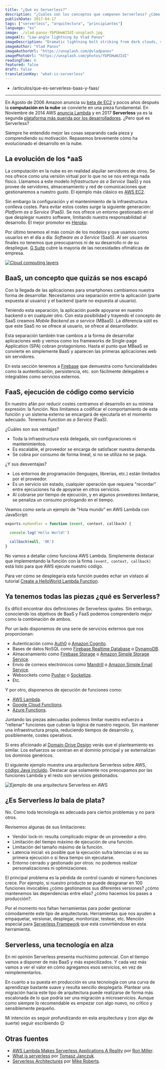 ```yaml
---
title: "¿Qué es Serverless?"
description: "¿Cuáles son los conceptos que componen Serverless? ¿Cómo son las Funciones como Servicio (FaaS)? ¿Qué nos aporta esta forma de trabajar?"
publishDate: 2017-04-17
tags: ["serverless", "arquitectura", "principiantes"]
language: "es"
image: ./vlad-panov-YbPGHwWJIdI-unsplash.jpg
imageAlt: "Low-angle lightning by Vlad Panov"
imageDescription: "Dramatic lightning bolt striking from dark clouds, symbolizing the instant, on-demand execution power of serverless computing and Functions as a Service (FaaS)"
imageAuthor: "Vlad Panov"
imageAuthorUrl: "https://unsplash.com/@vladpanov"
imagePhotoUrl: "https://unsplash.com/photos/YbPGHwWJIdI"
readingTime: 6
featured: false
draft: false
translationKey: "what-is-serverless"
---
```

  - /articulos/que-es-serverless-baas-y-faas/

---

En Agosto de 2006 Amazon anuncia su [beta de EC2](https://aws.amazon.com/es/blogs/aws/amazon_ec2_beta/) y pocos años después la **computación en la nube** se convierte en una pieza fundamental. En Noviembre de 2014 AWS [anuncia Lambda](https://www.youtube.com/watch?v=9eHoyUVo-yg) y en 2017 **Serverless** ya es la segunda [plataforma más querida por los desarrolladores](https://stackoverflow.com/insights/survey/2017#technology-most-loved-dreaded-and-wanted-platforms). ¿Pero qué es Serverless?

Siempre he entendido mejor las cosas separando cada pieza y comprendiendo su motivación. Repasemos brevemente cómo ha evolucionado el desarrollo en la nube.

## La evolución de los *aaS

La computación en la nube es en realidad alquilar servidores de otros. Se nos ofrece como una versión virtual por lo que no se nos entrega nada físico. Llamamos a este modelo _Infrastructure as a Service_ (IaaS) y nos provee de servidores, almacenamiento y red de comunicaciones que gestionaremos a nuestro gusto. El ejemplo más clásico es [AWS EC2](https://aws.amazon.com/es/ec2/).

Sin embargo la configuración y el mantenimiento de la infraestructura conlleva costes. Para evitar estos costes surge la siguiente generación: _Platform as a Service_ (PaaS). Se nos ofrece un entorno gestionado en el que desplegar nuestro software, limitando nuestra responsabilidad al desarrollo. El mejor promotor es [Heroku](https://www.heroku.com/).

Por último tenemos el más común de los modelos y que usamos como usuarios en el día a día: _Software as a Service_ (SaaS). Al ser usuarios finales no tenemos que preocuparnos ni de su desarrollo ni de su despliegue. [G Suite](https://gsuite.google.com/) cubre la mayoría de las necesidades ofimáticas de empresa.

[![Cloud computing layers](./Cloud_computing_layers.png)](https://commons.wikimedia.org/wiki/File%3ACloud_computing_layers.svg)

## BaaS, un concepto que quizás se nos escapó

Con la llegada de las aplicaciones para smartphones cambiamos nuestra forma de desarrollar. Necesitamos una separación entre la aplicación (parte expuesta al usuario) y el backend (parte no expuesta al usuario).

Teniendo esta separación, la aplicación puede apoyarse en nuestro backend o en cualquier otro. Con esta posibilidad y trayendo el concepto de SaaS creamos _Mobile Backend as a service_ (MBaaS). La diferencia sútil es que este SaaS no se ofrece al usuario, se ofrece al desarrollador.

Esta separación también trae cambios a la forma de desarrollar aplicaciones web y vemos como los frameworks de Single-page Application (SPA) cobran protagonismo. Hasta el punto que MBaaS se convierte en simplemente BaaS y aparecen las primeras aplicaciones web sin servidores.

En esta sección tenemos a [Firebase](https://firebase.google.com/) que demuestra como funcionalidades como la auntenticación, persistencia, etc. son fácilmente delegables e integrables como servicios externos.

## FaaS, ejecución de código como servicio

En nuestro afán por reducir costes centramos el desarrollo en su mínima expresión: la función. Nos limitamos a codificar el comportamiento de esta función y un sistema externo se encargará de ejecutarla en el momento adecuado. Tenemos _Function as a Service_ (FaaS).

¿Cuáles son sus ventajas?

- Toda la infraestructura está delegada, sin configuraciones ni mantenimientos.
- Es escalable, el proveedor se encarga de satisfacer nuestra demanda.
- Se cobra por consumo de forma lineal, si no se utiliza no se paga.

¿Y sus desventajas?

- Los entornos de programación (lenguajes, librerías, etc.) están límitados por el proveedor.
- Es un servicio sin estado, cualquier operación que requiera "recordar" entre ejecuciones ha de apoyarse en otros servicios.
- Al cobrarse por tiempo de ejecución, y en algunos provedores limitarse, se penaliza un consumo prologando en el tiempo.

Veamos como sería un ejemplo de "Hola mundo" en AWS Lambda con JavaScript:

```javascript
exports.myHandler = function (event, context, callback) {

  console.log('Hello World!')

  callback(null, 'OK')
}
```

No vamos a detallar cómo funciona AWS Lambda. Simplemente destacar que implementando la función con la firma `(event, context, callback)` está listo para que AWS ejecute nuestro código. 

Para ver cómo se desplegaría esta función puedes echar un vistazo al tutorial [Create a HelloWorld Lambda Function](https://docs.aws.amazon.com/lambda/latest/dg/getting-started-create-function.html).

## Ya tenemos todas las piezas ¿qué es Serverless?

Es difícil encontrar dos definiciones de Serverless iguales. Sin embargo, conociendo los objetivos de BaaS y FaaS podemos comprenderlo mejor como la combinación de ambos.

Por un lado disponemos de una serie de servicios externos que nos proporcionan:

- Autenticación como [Auth0](https://auth0.com/) o [Amazon Cognito](https://aws.amazon.com/es/cognito/).
- Bases de datos NoSQL como [Firebase Realtime Database](https://firebase.google.com/docs/database/?hl=es) o [DynamoDB](https://aws.amazon.com/es/dynamodb/).
- Almacenamiento como [Firebase Storage](https://firebase.google.com/docs/storage/?hl=es) o [Amazon Simple Storage Service](https://aws.amazon.com/es/s3/).
- Envío de correos electrónicos como [Mandrill](http://www.mandrill.com/) o [Amazon Simple Email Service](https://aws.amazon.com/es/ses/).
- Websockets como [Pusher](https://pusher.com/) o [Socketize](https://socketize.com/).
- Etc.

Y por otro, disponemos de ejecución de funciones como:

- [AWS Lambda](https://aws.amazon.com/es/lambda/).
- [Google Cloud Functions](https://cloud.google.com/functions/).
- [Azure Functions](https://azure.microsoft.com/es-es/services/functions/).

Juntando las piezas adecuadas podemos limitar nuestro esfuerzo a "rellenar" funciones que cubran la lógica de nuestro negocio. Sin mantener una infraestructura propia, reduciendo tiempos de desarrollo y, posiblemente, costes operativos.

Si eres aficionado al [Domain-Drive Design](https://es.wikipedia.org/wiki/Dise%C3%B1o_guiado_por_el_dominio) verás que el planteamiento es similar. Los esfuerzos se centran en el dominio principal y se externalizan los dominios genéricos.

El siguiente ejemplo muestra una arquitectura Serverless sobre AWS, [código Java incluído](https://github.com/awslabs/lambda-refarch-webapp). Destacar que solamente nos preocupamos por las funciones Lambda y el resto son servicios gestionados.

![Ejemplo de una arquitectura Serverless en AWS](./RefArch_BlogApp_Serverless.png)


## ¿Es Serverless _la_ bala de plata?

No. Como toda tecnología es adecuada para ciertos problemas y no para otros.

Revisemos algunas de sus limitaciones:

- Vendor lock-in: resulta complicado migrar de un proveedor a otro.
- Limitación del tiempo máximo de ejecución de una función.
- Limitación del tamaño máximo de la función.
- Latencia inicial: es posible que la ejecución sufra latencias si es su primera ejecución o si lleva tiempo sin ejecutarse.
- Entorno cerrado y gestionado por otros: no podemos realizar personalizaciones ni optimizaciones.

El principal problema es la pérdida de control cuando el número funciones crece. Por ejemplo, si nuestro producto se puede desgranar en 100 funciones invocables ¿cómo gestionamos sus diferentes versiones? ¿cómo mantenemos las dependencias entre ellas? ¿cómo hacemos los pases a producción?.

Por el momento nos faltan herramientas para poder gestionar cómodamente este tipo de arquitecturas. Herramientas que nos ayuden a empaquetar, versionar, desplegar, monitorizar, testear, etc. Mención especial para [Serverless Framework](https://serverless.com/) que está convirtiéndose en esta herramienta.

## Serverless, una tecnología en alza

En mi opinión Serverless presenta muchísimo potencial. Con el tiempo vamos a disponer de más BaaS y más especilizados. Y cada vez más vamos a ver el valor en cómo agregamos esos servicios, en vez de reimplementarlos.

En cuanto a su puesta en producción es una tecnología con una curva de aprendizaje bastante suave y resulta sencillo desplegarla. Plantear una migración hacia este tipo de arquitectura puede realizarse de forma más escalonada de lo que podría ser una migración a microservicios. Aunque como siempre lo recomendable es empezar con algo nuevo, no crítico y sensiblemente pequeño.

Mi intención es seguir profundizando en esta arquitectura y (con algo de suerte) seguir escribiendo 😉

## Otras fuentes

- [AWS Lambda Makes Serverless Applications A Reality](https://techcrunch.com/2015/11/24/aws-lamda-makes-serverless-applications-a-reality/) por [Ron Miller](https://twitter.com/ron_miller).
- [What is serverless](https://auth0.com/blog/what-is-serverless/) por [Tomasz Janczuk](https://twitter.com/tjanczuk).
- [Serverless Architectures](https://martinfowler.com/articles/serverless.html) por [Mike Roberts](https://twitter.com/mikebroberts).
